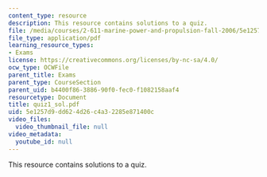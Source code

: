 ```yaml
---
content_type: resource
description: This resource contains solutions to a quiz.
file: /media/courses/2-611-marine-power-and-propulsion-fall-2006/5e1257d9dd624d26c4a32285e871400c_quiz1_sol.pdf
file_type: application/pdf
learning_resource_types:
- Exams
license: https://creativecommons.org/licenses/by-nc-sa/4.0/
ocw_type: OCWFile
parent_title: Exams
parent_type: CourseSection
parent_uid: b4400f86-3886-90f0-fec0-f1082158aaf4
resourcetype: Document
title: quiz1_sol.pdf
uid: 5e1257d9-dd62-4d26-c4a3-2285e871400c
video_files:
  video_thumbnail_file: null
video_metadata:
  youtube_id: null
---
```

This resource contains solutions to a quiz.
